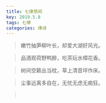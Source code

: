 ```yaml
---
title: 七律悠闲
key: 2019.5.8
tags: 七律
categories: 律诗
---
```


<blockquote class="blockquote-center">嫩竹抽笋柳叶长，却爱大湖好风光。
</blockquote>
<blockquote class="blockquote-center">品酒观荷野鸭醉，吃茶玩水樟花香。
</blockquote>
<blockquote class="blockquote-center">树间空籁丛当枕，草上清音坪作床。
</blockquote>
<blockquote class="blockquote-center">尘事远离多自在，无忧无虑无痴狂。
</blockquote>
<blockquote class="blockquote-center"></br>
</blockquote>

